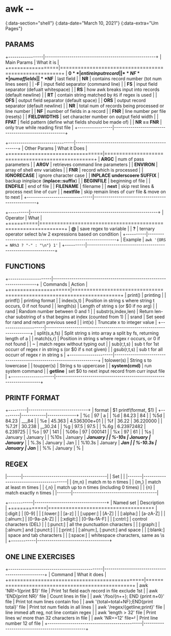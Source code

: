 # awk --
{:data-section="shell"}
{:data-date="March 10, 2021"}
{:data-extra="Um Pages"}

## PARAMS

+-----------------|------------------------------------------------------+
| Main Params     | What it is                                           |
+=================|======================================================+
| **$0**          | entire input record                                  |
| **NF**          | num of fields                                        |
| **$NF**         | last field                                           |
| **NR**          | contains record number (tot num lines seen)          |
| **-F**          | input field separator (command line)                 |
| **FS**          | input field separator (defualt whitespace)           |
| **RS**          | how awk breaks input into records (default newline)  |
| **RT**          | contain string matched by `RS` if regex is used      |
| **OFS**         | output field separator (default space)               |
| **ORS**         | output record separator (default newline)            |
| **NR**          | total num of records being processed or line number  |
| **NF**          | number of fields in a record                         |
| **FNR**         | line number per file (resets)                        |
| **FIELDWIDTHS** | set character number on output field width           |
| **FPAT**        | field pattern (define what fields should be made of) |
| **NR == FNR**   | only true while reading first file                   |
+-----------------|------------------------------------------------------+

+--------------------------------|--------------------------------------------------+
| Other Params                   | What it Does                                     |
+================================|==================================================+
| **ARGC**                       | num of pass parameters                           |
| **ARGV**                       | retrieves command line parameters                |
| **ENVIRON**                    | array of shell env variables                     |
| **FNR**                        | record which is processed                        |
| **IGNORECASE**                 | ignore character case                            |
| **INPLACE underscoere SUFFIX** | backup ininplace (**inplace::suffix**)           |
| **BEGINFILE**                  | beginning of file                                |
| **ENDFILE**                    | end of file                                      |
| **FILENAME**                   | filename                                         |
| **next**                       | skip rest lines & process next line of curr      |
| **nextfile**                   | skip remain lines of curr file & move on to next |
+--------------------------------|--------------------------------------------------+


+----------|--------------------------------------------------------------+
| Operator | What                                                         |
+==========|==============================================================+
| **@**    | save regex to variable                                       |
| **?**    | ternary operator select b/w 2 expressions based on condition |
+----------|--------------------------------------------------------------+
| Example  | `awk '{ORS = NR%3 ? "-" : "\n"} 1'`                          |
+----------|--------------------------------------------------------------+

## FUNCTIONS

+---------------------|----------------------------------------------------------------------+
| Commands            | Action                                                               |
+=====================|======================================================================+
| print()             | printing                                                             |
| printf()            | printing format                                                      |
| index(s,t)          | Position in string s where string t occurs, 0 if not found           |
| length(s)           | Length of string s (or $0 if no arg)                                 |
| rand                | Random number between 0 and 1                                        |
| substr(s,index,len) | Return len-char substring of s that begins at index (counted from 1) |
| srand               | Set seed for rand and return previous seed                           |
| int(x)              | Truncate x to integer value                                          |
+---------------------|----------------------------------------------------------------------+
| split(s,a,fs)       | Split string s into array a split by fs, returning length of a       |
| match(s,r)          | Position in string s where regex r occurs, or 0 if not found         |
| ~                   | match regex without typing out                                       |
| sub(r,t,s)          | sub t for 1st occurr of regex r in string s (or $0 if s not given)   |
| gsub(r,t,s)         | sub t for all occurr of regex r in string s                          |
+---------------------|----------------------------------------------------------------------+
| tolower(s)          | String s to lowercase                                                |
| toupper(s)          | String s to uppercase                                                |
| **system(cmd)**     | run system command                                                   |
| **getline**         | set $0 to next input record from curr input file                     |
+---------------------|----------------------------------------------------------------------+

## PRINTF FORMAT

+---------|-----------------------------+
| format | $1 printf(format, $1) |
+---------|------------|--------------+
| %c      | 97         | a            |
| %d      | 84.23      | 84           |
| %5d     | 84.23      | ___84        |
| %e      | 45.363     | 4.536300e+01 |
| %f      | 36.22      | 36.220000    |
| %7.2f   | 30.238     | __30.24      |
| %g      | 97.5       | 97.5         |
| %.6g    | 6.23972482 | 6.239725     |
| %o      | 97         | 141          |
| %06o    | 97         | 000141       |
| %x      | 97         | 61           |
| %s      | January    | January      |
| %10s    | January    | ___January   |
| %-10s   | January    | January___   |
| %.3s    | January    | Jan          |
| %10.3s  | January    | _______Jan   |
| %-10.3s | January    | Jan_______   |
| %%      | January    | %            |



## REGEX

|-------|-----------------------------------------|
| Set   |                                         |
|-------|-----------------------------------------|
| {m,n} | match m to n times                      |
| {m,}  | match at least m times                  |
| {,n}  | match up to n times (including 0 times) |
| {n}   | match exactly n times                   |
|-------|-----------------------------------------|

+------------|-----------------------------------+
| Named set  | Description                       |
+============|===================================+
| [:digit:]  | [0-9]                             |
| [:lower:]  | [a-z]                             |
| [:upper:]  | [A-Z]                             |
| [:alpha:]  | [a-zA-Z]                          |
| [:alnum:]  | [0-9a-zA-Z]                       |
| [:xdigit:] | [0-9a-fA-F]                       |
| [:cntrl:]  | control characters (DEL)          |
| [:punct:]  | all the punctuation characters    |
| [:graph:]  | [:alnum:] and [:punct:]           |
| [:print:]  | [:alnum:], [:punct:] and space    |
| [:blank:]  | space and tab characters          |
| [:space:]  | whitespace characters, same as \s |
+------------|-----------------------------------+

## ONE LINE EXERCISES


+----------------------------------------------|-------------------------------------------------+
| Command                                      | What it does                                    |
+==============================================|=================================================+
| awk 'NR!=1{print $1}' file                   | Print 1st field each record in file exclude 1st |
| awk 'END{print NR}' file                     | Count lines in file                             |
| awk '/foo/{n++}; END {print n+0}' file       | Print tot num lines contain foo                 |
| awk '{total=total+NF};END{print total}' file | Print tot num fields in all lines               |
| awk '/regex/{getline;print}' file            | line immed aft reg, not line contain regex      |
| awk 'length > 32' file                       | Print lines w/ more than 32 characters in file  |
| awk 'NR==12' file↵                           | Print line number 12 of file                    |
+----------------------------------------------|-------------------------------------------------+
